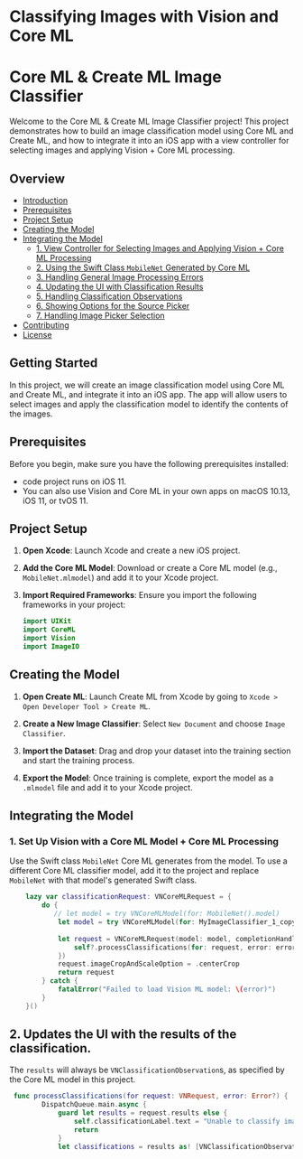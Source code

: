 # Classifying Images with Vision and Core ML

# Core ML & Create ML Image Classifier

Welcome to the Core ML & Create ML Image Classifier project! This project demonstrates how to build an image classification model using Core ML and Create ML, and how to integrate it into an iOS app with a view controller for selecting images and applying Vision + Core ML processing.

## Overview
- [Introduction](#introduction)
- [Prerequisites](#prerequisites)
- [Project Setup](#project-setup)
- [Creating the Model](#creating-the-model)
- [Integrating the Model](#integrating-the-model)
  - [1. View Controller for Selecting Images and Applying Vision + Core ML Processing](#1-view-controller-for-selecting-images-and-applying-vision--core-ml-processing)
  - [2. Using the Swift Class `MobileNet` Generated by Core ML](#2-using-the-swift-class-mobilenet-generated-by-core-ml)
  - [3. Handling General Image Processing Errors](#3-handling-general-image-processing-errors)
  - [4. Updating the UI with Classification Results](#4-updating-the-ui-with-classification-results)
  - [5. Handling Classification Observations](#5-handling-classification-observations)
  - [6. Showing Options for the Source Picker](#6-showing-options-for-the-source-picker)
  - [7. Handling Image Picker Selection](#7-handling-image-picker-selection)
- [Contributing](#contributing)
- [License](#license)

## Getting Started

In this project, we will create an image classification model using Core ML and Create ML, and integrate it into an iOS app. The app will allow users to select images and apply the classification model to identify the contents of the images.

## Prerequisites

Before you begin, make sure you have the following prerequisites installed:
- code project runs on iOS 11.
- You can also use Vision and Core ML in your own apps on macOS 10.13, iOS 11, or tvOS 11.


## Project Setup

1. **Open Xcode**: Launch Xcode and create a new iOS project.

2. **Add the Core ML Model**: Download or create a Core ML model (e.g., `MobileNet.mlmodel`) and add it to your Xcode project.

3. **Import Required Frameworks**: Ensure you import the following frameworks in your project:
    ```swift
    import UIKit
    import CoreML
    import Vision
    import ImageIO
    ```

## Creating the Model

1. **Open Create ML**: Launch Create ML from Xcode by going to `Xcode > Open Developer Tool > Create ML`.

2. **Create a New Image Classifier**: Select `New Document` and choose `Image Classifier`.

3. **Import the Dataset**: Drag and drop your dataset into the training section and start the training process.

4. **Export the Model**: Once training is complete, export the model as a `.mlmodel` file and add it to your Xcode project.

## Integrating the Model

### 1. Set Up Vision with a Core ML Model + Core ML Processing

Use the Swift class `MobileNet` Core ML generates from the model.
             To use a different Core ML classifier model, add it to the project
             and replace `MobileNet` with that model's generated Swift class.

```swift
    lazy var classificationRequest: VNCoreMLRequest = {
        do {
           // let model = try VNCoreMLModel(for: MobileNet().model)
            let model = try VNCoreMLModel(for: MyImageClassifier_1_copy_3().model)
            
            let request = VNCoreMLRequest(model: model, completionHandler: { [weak self] request, error in
                self?.processClassifications(for: request, error: error)
            })
            request.imageCropAndScaleOption = .centerCrop
            return request
        } catch {
            fatalError("Failed to load Vision ML model: \(error)")
        }
    }()

```




## 2. Updates the UI with the results of the classification.
The `results` will always be `VNClassificationObservation`s, as specified by the Core ML model in this project.


```swift
 func processClassifications(for request: VNRequest, error: Error?) {
        DispatchQueue.main.async {
            guard let results = request.results else {
                self.classificationLabel.text = "Unable to classify image.\n\(error!.localizedDescription)"
                return
            }
            let classifications = results as! [VNClassificationObservation]

```







